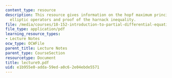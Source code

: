 ```yaml
---
content_type: resource
description: This resource gives information on the hopf maximum principle for uniformly
  elliptic operators and proof of the harnack inequality.
file: /media/courses/18-152-introduction-to-partial-differential-equations-fall-2005/e1b955e0adda59eda0c62e04ebde5571_lecture9.pdf
file_type: application/pdf
learning_resource_types:
- Lecture Notes
ocw_type: OCWFile
parent_title: Lecture Notes
parent_type: CourseSection
resourcetype: Document
title: lecture9.pdf
uid: e1b955e0-adda-59ed-a0c6-2e04ebde5571
---
```

